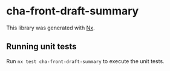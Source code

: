 # cha-front-draft-summary

This library was generated with [Nx](https://nx.dev).

## Running unit tests

Run `nx test cha-front-draft-summary` to execute the unit tests.
